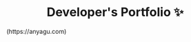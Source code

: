 <!-- PROJECT LOGO -->
<br />
<p align="center">
  <h1 align="center">Developer's Portfolio ✨</h1>
(https://anyagu.com)
